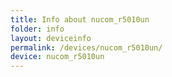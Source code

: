 ```yaml
---
title: Info about nucom_r5010un
folder: info
layout: deviceinfo
permalink: /devices/nucom_r5010un/
device: nucom_r5010un
---
```

